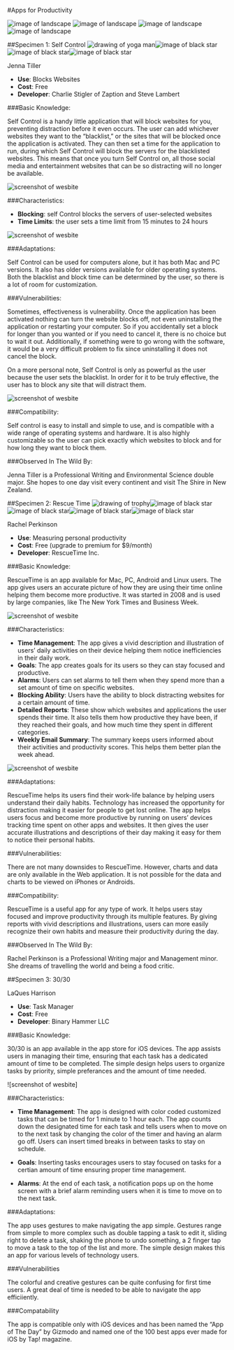 #Apps for Productivity

![image of landscape](img/hybrid_apps.png) ![image of landscape](img/apps_for_web.png)
![image of landscape](img/apps_for_pc.png) ![image of landscape](img/apps_for_mac.jpg)


##Specimen 1: Self Control
![drawing of yoga man](img/distractionfree.png)![image of black star](img/fullstar.png)![image of black star](img/fullstar.png)![image of black star](img/fullstar.png)

Jenna Tiller
* **Use**: Blocks Websites
* **Cost**: Free
* **Developer**: Charlie Stigler of Zaption and Steve Lambert

###Basic Knowledge:

Self Control is a handy little application that will block websites for you, preventing distraction before it even occurs. The user can add whichever websites they want to the “blacklist,” or the sites that will be blocked once the application is activated. They can then set a time for the application to run, during which Self Control will block the servers for the blacklisted websites. This means that once you turn Self Control on, all those social media and entertainment websites that can be so distracting will no longer be available. 

![screenshot of wesbite](img/selfcontrol-1.png)

###Characteristics:

* **Blocking**: self Control blocks the servers of user-selected websites
* **Time Limits**: the user sets a time limit from 15 minutes to 24 hours

![screenshot of wesbite](img/selfcontrol-2.png)

###Adaptations:

Self Control can be used for computers alone, but it has both Mac and PC versions. It also has older versions available for older operating systems. Both the blacklist and block time can be determined by the user, so there is a lot of room for customization. 

###Vulnerabilities:

Sometimes, effectiveness is vulnerability. Once the application has been activated nothing can turn the website blocks off, not even uninstalling the application or restarting your computer. So if you accidentally set a block for longer than you wanted or if you need to cancel it, there is no choice but to wait it out. Additionally, if something were to go wrong with the software, it would be a very difficult problem to fix since uninstalling it does not cancel the block. 

On a more personal note, Self Control is only as powerful as the user because the user sets the blacklist. In order for it to be truly effective, the user has to block any site that will distract them. 

![screenshot of wesbite](img/selfcontrol-3.png)

###Compatibility: 

Self control is easy to install and simple to use, and is compatible with a wide range of operating systems and hardware. It is also highly customizable so the user can pick exactly which websites to block and for how long they want to block them.

###Observed In The Wild By:

Jenna Tiller is a Professional Writing and Environmental Science double major. She hopes to one day visit every continent and visit The Shire in New Zealand.

##Specimen 2: Rescue Time
![drawing of trophy](img/goalwriting.png)![image of black star](img/fullstar.png)![image of black star](img/fullstar.png)![image of black star](img/fullstar.png)![image of black star](img/fullstar.png)

Rachel Perkinson
* **Use**: Measuring personal productivity
* **Cost**: Free (upgrade to premium for $9/month)
* **Developer**: RescueTime Inc. 

###Basic Knowledge:

RescueTime is an app available for Mac, PC, Android and Linux users. The app gives users an accurate picture of how they are using their time online helping them become more productive. It was started in 2008 and is used by large companies, like The New York Times and Business Week.

![screenshot of wesbite](img/rescuetime-1.png)

###Characteristics:

* **Time Management**: The app gives a vivid description and illustration of users’ daily activities on their device helping them notice inefficiencies in their daily work.
* **Goals**: The app creates goals for its users so they can stay focused and productive.
* **Alarms**: Users can set alarms to tell them when they spend more than a set amount of time on specific websites.
* **Blocking Ability**: Users have the ability to block distracting websites for a certain amount of time. 
* **Detailed Reports**: These show which websites and applications the user spends their time. It also tells them how productive they have been, if they reached their goals, and how much time they spent in different categories.
* **Weekly Email Summary**: The summary keeps users informed about their activities and productivity scores. This helps them better plan the week ahead.

![screenshot of wesbite](img/rescuetime-2.png)

###Adaptations:

RescueTime helps its users find their work-life balance by helping users understand their daily habits. Technology has increased the opportunity for distraction making it easier for people to get lost online. The app helps users focus and become more productive by running on users’ devices tracking time spent on other apps and websites. It then gives the user accurate illustrations and descriptions of their day making it easy for them to notice their personal habits.

###Vulnerabilities:

There are not many downsides to RescueTime. However, charts and data are only available in the Web application. It is not possible for the data and charts to be viewed on iPhones or Androids.

###Compatibility:

RescueTime is a useful app for any type of work. It helps users stay focused and improve productivity through its multiple features. By giving reports with vivid descriptions and illustrations, users can more easily recognize their own habits and measure their productivity during the day.

###Observed In The Wild By:

Rachel Perkinson is a Professional Writing major and Management minor. She dreams of travelling the world and being a food critic. 

##Specimen 3: 30/30

LaQues Harrison 
* **Use**: Task Manager
* **Cost**: Free 
* **Developer**: Binary Hammer LLC

###Basic Knowledge:

30/30 is an app available in the app store for iOS devices. The app assists users in managing their time, ensuring that each task has a dedicated amount of time to be completed. The simple design helps users to organize tasks by priority, simple preferances and the amount of time needed.  

![screenshot of wesbite]

###Characteristics: 

* **Time Management**:  The app is  designed with color coded customized tasks that can be timed for 1 minute to 1 hour each. The app counts down the designated time for each task and tells users when to move on to the next task by changing the color of the timer and having an alarm go off. Users can insert timed breaks in between tasks to stay on schedule.  
 
* **Goals**: Inserting tasks encourages users to stay focused on tasks for a certian amount of time ensuring proper time management. 

* **Alarms**: At the end of each task, a notification pops up on the home screen with a brief alarm reminding users when it is time to move on to the next task. 

###Adaptations:

The app uses gestures to make navigating the app simple. Gestures range from simple to more complex such as double tapping a task to edit it, sliding right to delete a task, shaking the phone to undo something, a 2 finger tap to move a task to the top of the list and more. The simple design makes this an app for various levels of technology users. 

###Vulnerabilities 

The colorful and creative gestures can be quite confusing for first time users. A great deal of time is needed to be able to navigate the app efficiiently. 

###Compatability

The app is compatible only with iOS devices and has been named the “App of The Day” by Gizmodo and named one of the 100 best apps ever made for iOS by Tap! magazine. 

